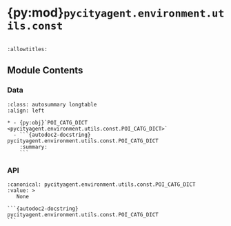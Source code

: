 # {py:mod}`pycityagent.environment.utils.const`

```{py:module} pycityagent.environment.utils.const
```

```{autodoc2-docstring} pycityagent.environment.utils.const
:allowtitles:
```

## Module Contents

### Data

````{list-table}
:class: autosummary longtable
:align: left

* - {py:obj}`POI_CATG_DICT <pycityagent.environment.utils.const.POI_CATG_DICT>`
  - ```{autodoc2-docstring} pycityagent.environment.utils.const.POI_CATG_DICT
    :summary:
    ```
````

### API

````{py:data} POI_CATG_DICT
:canonical: pycityagent.environment.utils.const.POI_CATG_DICT
:value: >
   None

```{autodoc2-docstring} pycityagent.environment.utils.const.POI_CATG_DICT
```

````
